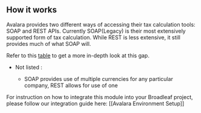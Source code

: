 ## How it works

Avalara provides two different ways of accessing their tax calculation tools: SOAP and REST APIs.
Currently SOAP(Legacy) is their most extensively supported form of tax calculation. While REST is less extensive, it still provides much of what SOAP will.

Refer to this [table](http://developer.avalara.com/api-docs/soap/soap-or-rest) to get a more in-depth look at this gap.

- Not listed :
 
    * SOAP provides use of multiple currencies for any particular company, REST allows for use of one
     
For instruction on how to integrate this module into your Broadleaf project, please follow our integration guide here: [[Avalara Environment Setup]]